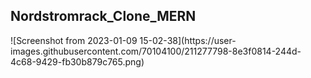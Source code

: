 <h2>Nordstromrack_Clone_MERN</h2>
<div>![Screenshot from 2023-01-09 15-02-38](https://user-images.githubusercontent.com/70104100/211277798-8e3f0814-244d-4c68-9429-fb30b879c765.png)</div>
